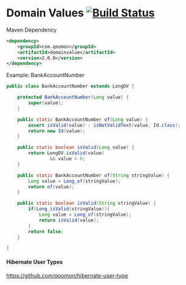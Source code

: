 Domain Values [![Build Status](https://travis-ci.org/qoomon/domain-value.svg?branch=master)](https://travis-ci.org/qoomon/domain-value)
============
Maven Dependency

```xml
<dependency>
    <groupId>com.qoomon</groupId>
    <artifactId>domainvalue</artifactId>
    <version>2.0.0</version>
</dependency>
```

Example: BankAccountNumber

```java
public class BankAccountNumber extends LongDV {

    protected BankAccountNumber(Long value) {
        super(value);
    }

    public static BankAccountNumber of(Long value) {
        assert isValid(value) : isNotValidText(value, Id.class);
        return new Id(value);
    }

    public static boolean isValid(Long value) {
        return LongDV.isValid(value)
                && value > 0;
    }

    public static BankAccountNumber of(String stringValue) {
        Long value = Long_of(stringValue);
        return of(value);
    }

    public static boolean isValid(String stringValue) {
        if(Long_isValid(stringValue)){
            Long value = Long_of(stringValue);
            return isValid(value);
        }
        return false;
    }

}
```
#### Hibernate User Types
https://github.com/qoomon/hibernate-user-type
